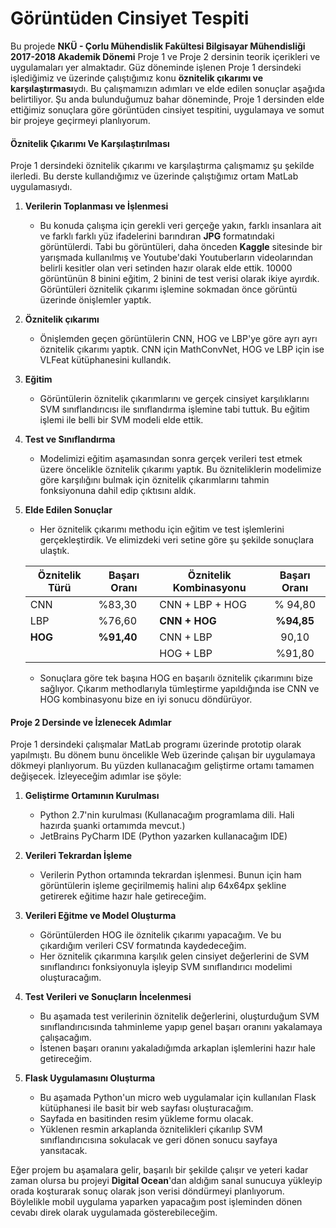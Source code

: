 # Görüntüden Cinsiyet Tespiti

Bu projede **NKÜ - Çorlu Mühendislik Fakültesi Bilgisayar Mühendisliği 2017-2018 Akademik Dönemi** Proje 1 ve Proje 2 dersinin teorik içerikleri ve uygulamaları yer almaktadır. Güz döneminde işlenen Proje 1 dersindeki işlediğimiz ve üzerinde çalıştığımız konu **öznitelik çıkarımı ve karşılaştırması**ydı. Bu çalışmamızın adımları ve elde edilen sonuçlar aşağıda belirtiliyor. Şu anda bulunduğumuz bahar döneminde, Proje 1 dersinden elde ettiğimiz sonuçlara göre görüntüden cinsiyet tespitini, uygulamaya ve somut bir projeye geçirmeyi planlıyorum.

#### Öznitelik Çıkarımı Ve Karşılaştırılması

Proje 1 dersindeki öznitelik çıkarımı ve karşılaştırma çalışmamız şu şekilde ilerledi. Bu derste kullandığımız ve üzerinde çalıştığımız ortam MatLab uygulamasıydı.

1. **Verilerin Toplanması ve İşlenmesi**
    * Bu konuda çalışma için gerekli veri gerçeğe yakın, farklı insanlara ait ve farklı farklı yüz ifadelerini barındıran **JPG** formatındaki görüntülerdi.
      Tabi bu görüntüleri, daha önceden **Kaggle** sitesinde bir yarışmada kullanılmış ve Youtube'daki Youtuberların videolarından belirli kesitler olan veri setinden hazır olarak elde ettik. 10000 görüntünün 8 binini eğitim, 2 binini de test verisi olarak ikiye ayırdık. Görüntüleri öznitelik çıkarımı işlemine sokmadan önce görüntü üzerinde önişlemler yaptık.

2. **Öznitelik çıkarımı**
    * Önişlemden geçen görüntülerin CNN, HOG ve LBP'ye göre ayrı ayrı öznitelik çıkarımı yaptık. CNN için MathConvNet, HOG ve LBP için ise VLFeat kütüphanesini kullandık.

3. **Eğitim**
    *  Görüntülerin öznitelik çıkarımlarını ve gerçek cinsiyet karşılıklarını SVM sınıflandırıcısı ile sınıflandırma işlemine tabi tuttuk. Bu eğitim işlemi ile belli bir SVM modeli elde ettik.

4. **Test ve Sınıflandırma**
    *  Modelimizi eğitim aşamasından sonra gerçek verileri test etmek üzere öncelikle öznitelik çıkarımı yaptık. Bu özniteliklerin modelimize göre karşılığını bulmak için öznitelik çıkarımlarını tahmin fonksiyonuna dahil edip çıktısını aldık.

5. **Elde Edilen Sonuçlar**
   * Her öznitelik çıkarımı methodu için eğitim ve test işlemlerini gerçekleştirdik. Ve elimizdeki veri setine göre şu şekilde sonuçlara ulaştık.

   | Öznitelik Türü | Başarı Oranı | Öznitelik Kombinasyonu | Başarı Oranı |
   |---| ---|---| :---: |
   | CNN  | %83,30 | CNN + LBP + HOG | % 94,80 |
   | LBP  | %76,60 | **CNN + HOG** | **%94,85** |
   | **HOG**  | **%91,40** | CNN + LBP | 90,10 |
   | | |HOG + LBP | %91,80|

   * Sonuçlara göre tek başına HOG en başarılı öznitelik çıkarımını bize sağlıyor. Çıkarım methodlarıyla tümleştirme yapıldığında ise CNN ve HOG kombinasyonu bize en iyi sonucu döndürüyor.



#### Proje 2 Dersinde ve İzlenecek Adımlar

Proje 1 dersindeki çalışmalar MatLab programı üzerinde prototip olarak yapılmıştı. Bu dönem bunu öncelikle Web üzerinde çalışan bir uygulamaya dökmeyi planlıyorum. Bu yüzden kullanacağım geliştirme ortamı tamamen değişecek. İzleyeceğim adımlar ise şöyle:

1. **Geliştirme Ortamının Kurulması**
    * Python 2.7'nin kurulması (Kullanacağım programlama dili. Hali hazırda şuanki ortamımda mevcut.)
    * JetBrains PyCharm IDE (Python yazarken kullanacağım IDE)
2. **Verileri Tekrardan İşleme**
    * Verilerin Python ortamında tekrardan işlenmesi. Bunun için ham görüntülerin işleme geçirilmemiş halini alıp 64x64px şekline getirerek eğitime hazır hale getireceğim.
3. **Verileri Eğitme ve Model Oluşturma**
    - Görüntülerden HOG ile öznitelik çıkarımı yapacağım. Ve bu çıkardığım verileri CSV formatında kaydedeceğim.
    - Her öznitelik çıkarımına karşılık gelen cinsiyet değerlerini de SVM sınıflandırıcı fonksiyonuyla işleyip SVM sınıflandırıcı modelimi oluşturacağım.
4. **Test Verileri ve Sonuçların İncelenmesi**
    - Bu aşamada test verilerinin öznitelik değerlerini, oluşturduğum SVM sınıflandırıcısında tahminleme yapıp genel başarı oranını yakalamaya çalışacağım.
    - İstenen başarı oranını yakaladığımda arkaplan işlemlerini hazır hale getireceğim.

5. **Flask Uygulamasını Oluşturma**
    - Bu aşamada Python'un micro web uygulamalar için kullanılan Flask kütüphanesi ile basit bir web sayfası oluşturacağım.
    - Sayfada en basitinden resim yükleme formu olacak.
    - Yüklenen resmin arkaplanda öznitelikleri çıkarılıp SVM sınıflandırıcısına sokulacak ve geri dönen sonucu sayfaya yansıtacak.


Eğer projem bu aşamalara gelir, başarılı bir şekilde çalışır ve yeteri kadar zaman olursa bu projeyi **Digital Ocean**'dan aldığım sanal sunucuya yükleyip orada koşturarak sonuç olarak json verisi döndürmeyi planlıyorum.
Böylelikle mobil uygulama yaparken yapacağım post işleminden dönen cevabı direk olarak uygulamada gösterebileceğim.








